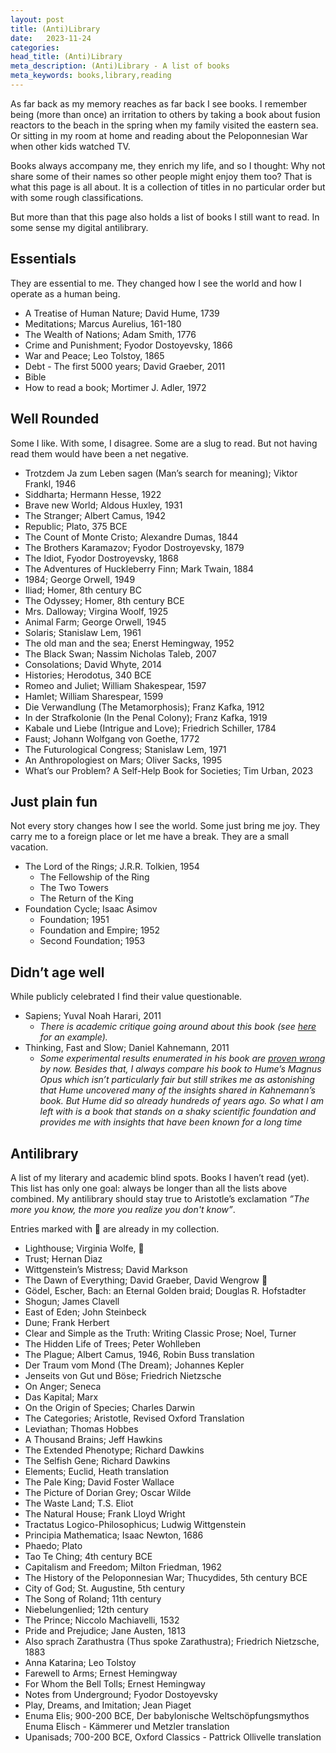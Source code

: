 ```yaml
---
layout: post
title: (Anti)Library
date:   2023-11-24
categories:
head_title: (Anti)Library
meta_description: (Anti)Library - A list of books
meta_keywords: books,library,reading
---
```


As far back as my memory reaches as far back I see books. I remember being (more than once) an irritation to others by taking a book about fusion reactors to the beach in the spring when my family visited the eastern sea. Or sitting in my room at home and reading about the Peloponnesian War when other kids watched TV.

Books always accompany me, they enrich my life, and so I thought: Why not share some of their names so other people might enjoy them too? That is what this page is all about. It is a collection of titles in no particular order but with some rough classifications.

But more than that this page also holds a list of books I still want to read. In some sense my digital antilibrary.

## Essentials
They are essential to me. They changed how I see the world and how I operate as a human being.

* A Treatise of Human Nature; David Hume, 1739
* Meditations; Marcus Aurelius, 161-180
* The Wealth of Nations; Adam Smith, 1776
* Crime and Punishment; Fyodor Dostoyevsky, 1866
* War and Peace; Leo Tolstoy, 1865
* Debt - The first 5000 years; David Graeber, 2011
* Bible
* How to read a book; Mortimer J. Adler, 1972

## Well Rounded
Some I like. With some, I disagree. Some are a slug to read. But not having read them would have been a net negative.

* Trotzdem Ja zum Leben sagen (Man’s search for meaning); Viktor Frankl, 1946
* Siddharta; Hermann Hesse, 1922
* Brave new World; Aldous Huxley, 1931
* The Stranger; Albert Camus, 1942
* Republic; Plato, 375 BCE
* The Count of Monte Cristo; Alexandre Dumas, 1844
* The Brothers Karamazov; Fyodor Dostroyevsky, 1879
* The Idiot, Fyodor Dostroyevsky, 1868
* The Adventures of Huckleberry Finn; Mark Twain, 1884
* 1984; George Orwell, 1949
* Iliad; Homer, 8th century BC
* The Odyssey; Homer, 8th century BCE
* Mrs. Dalloway; Virgina Woolf, 1925
* Animal Farm; George Orwell, 1945
* Solaris; Stanislaw Lem, 1961
* The old man and the sea; Enerst Hemingway, 1952
* The Black Swan; Nassim Nicholas Taleb, 2007
* Consolations; David Whyte, 2014
* Histories; Herodotus, 340 BCE
* Romeo and Juliet; William Shakespear, 1597
* Hamlet; William Sharespear, 1599
* Die Verwandlung (The Metamorphosis); Franz Kafka, 1912
* In der Strafkolonie (In the Penal Colony); Franz Kafka, 1919
* Kabale und Liebe (Intrigue and Love); Friedrich Schiller, 1784
* Faust; Johann Wolfgang von Goethe, 1772
* The Futurological Congress; Stanislaw Lem, 1971
* An Anthropologiest on Mars; Oliver Sacks, 1995
* What’s our Problem? A Self-Help Book for Societies; Tim Urban, 2023

## Just plain fun
Not every story changes how I see the world. Some just bring me joy. They carry me to a foreign place or let me have a break. They are a small vacation.

* The Lord of the Rings; J.R.R. Tolkien, 1954
  * The Fellowship of the Ring
  * The Two Towers
  * The Return of the King
* Foundation Cycle; Isaac Asimov
  * Foundation; 1951
  * Foundation and Empire; 1952
  * Second Foundation; 1953

## Didn’t age well
While publicly celebrated I find their value questionable.

* Sapiens; Yuval Noah Harari, 2011
  * *There is academic critique going around about this book (see [here](https://aipavilion.github.io/docs/hallpike-review.pdf) for an example).*
* Thinking, Fast and Slow; Daniel Kahnemann, 2011
  * *Some experimental results enumerated in his book are [proven wrong](https://replicationindex.com/2020/12/30/a-meta-scientific-perspective-on-thinking-fast-and-slow/) by now. Besides that, I always compare his book to Hume’s Magnus Opus which isn’t particularly fair but still strikes me as astonishing that Hume uncovered many of the insights shared in Kahnemann’s book. But Hume did so already hundreds of years ago. So what I am left with is a book that stands on a shaky scientific foundation and provides me with insights that have been known for a long time*

## Antilibrary
A list of my literary and academic blind spots. Books I haven’t read (yet). This list has only one goal: always be longer than all the lists above combined. My antilibrary should stay true to Aristotle’s exclamation *”The more you know, the more you realize you don't know”*.

Entries marked with 📕 are already in my collection.

* Lighthouse; Virginia Wolfe, 📕
* Trust; Hernan Diaz
* Wittgenstein’s Mistress; David Markson
* The Dawn of Everything; David Graeber, David Wengrow 📕
* Gödel, Escher, Bach: an Eternal Golden braid; Douglas R. Hofstadter
* Shogun; James Clavell
* East of Eden; John Steinbeck
* Dune; Frank Herbert
* Clear and Simple as the Truth: Writing Classic Prose; Noel, Turner
* The Hidden Life of Trees; Peter Wohlleben
* The Plague; Albert Camus, 1946, Robin Buss translation
* Der Traum vom Mond (The Dream); Johannes Kepler
* Jenseits von Gut und Böse; Friedrich Nietzsche
* On Anger; Seneca
* Das Kapital; Marx
* On the Origin of Species; Charles Darwin
* The Categories; Aristotle, Revised Oxford Translation
* Leviathan; Thomas Hobbes
* A Thousand Brains; Jeff Hawkins
* The Extended Phenotype; Richard Dawkins
* The Selfish Gene; Richard Dawkins
* Elements; Euclid, Heath translation
* The Pale King; David Foster Wallace
* The Picture of Dorian Grey; Oscar Wilde
* The Waste Land; T.S. Eliot
* The Natural House; Frank Lloyd Wright
* Tractatus Logico-Philosophicus; Ludwig Wittgenstein
* Principia Mathematica; Isaac Newton, 1686
* Phaedo; Plato
* Tao Te Ching; 4th century BCE
* Capitalism and Freedom; Milton Friedman, 1962
* The History of the Peloponnesian War; Thucydides, 5th century BCE
* City of God; St. Augustine, 5th century
* The Song of Roland; 11th century
* Niebelungenlied; 12th century
* The Prince; Niccolo Machiavelli, 1532
* Pride and Prejudice; Jane Austen, 1813
* Also sprach Zarathustra (Thus spoke Zarathustra); Friedrich Nietzsche, 1883
* Anna Katarina; Leo Tolstoy
* Farewell to Arms; Ernest Hemingway
* For Whom the Bell Tolls; Ernest Hemingway
* Notes from Underground; Fyodor Dostoyevsky
* Play, Dreams, and Imitation; Jean Piaget
* Enuma Elis; 900-200 BCE, Der babylonische Weltschöpfungsmythos Enuma Elisch - Kämmerer und Metzler translation
* Upanisads; 700-200 BCE, Oxford Classics - Pattrick Ollivelle translation
